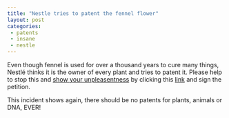 ```yaml
---
title: "Nestle tries to patent the fennel flower"
layout: post
categories:
 - patents
 - insane
 - nestle
---
```


Even though fennel is used for over a thousand years to cure many things, Nestlé thinks it is the owner of every plant and tries to patent it. Please help to stop this and [show your unpleasentness][link] by clicking this [link][link] and sign the petition.

This incident shows again, there should be no patents for plants, animals or DNA, EVER! 

[link]: http://action.sumofus.org/a/nestle-nigella-sativa/?sub=taf